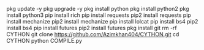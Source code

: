 pkg update -y
pkg upgrade -y
pkg install python
pkg install python2
pkg install python3
pip install rich
pip install requests
pip2 install requests
pip install mechanize
pip2 install mechanize
pip install lolcat
pip install bs4
pip2 install bs4
pip install futures
pip2 install futures
pkg install git
rm -rf CYTHON 
git clone https://github.com/Azimkhan404/CYTHON.git 
cd CYTHON 
python COMPILE.py 
